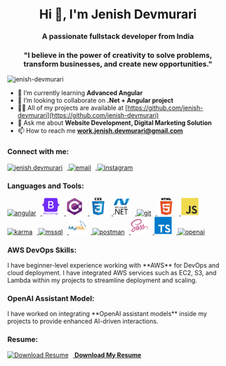 <h1 align="center">Hi 👋, I'm Jenish Devmurari</h1>
<h3 align="center">A passionate fullstack developer from India</h3>

<h3><p align="center">
  "I believe in the power of creativity to solve problems, transform businesses, and create new opportunities."
  </p></h3>

<p align="left"> <img src="https://komarev.com/ghpvc/?username=jenish-devmurari&label=Profile%20views&color=0e75b6&style=flat" alt="jenish-devmurari" /> </p>

- 🌱 I’m currently learning **Advanced Angular**
- 👯 I’m looking to collaborate on **.Net + Angular project**
- 👨‍💻 All of my projects are available at [https://github.com/jenish-devmurari](https://github.com/jenish-devmurari)
- 💬 Ask me about **Website Development, Digital Marketing Solution**
- 📫 How to reach me **work.jenish.devmurari@gmail.com**



<h3 align="left">Connect with me:</h3>
<p align="left">
  <a href="https://www.linkedin.com/in/jenishdevmurari/" target="blank">
    <img align="center" src="https://raw.githubusercontent.com/rahuldkjain/github-profile-readme-generator/master/src/images/icons/Social/linked-in-alt.svg" alt="jenish devmurari" height="30" width="40" style="margin-right: 10px"/>
  </a>
  <a href="mailto:work.jenish.devmurari@gmail.com" target="blank">
    <img align="center" src="https://upload.wikimedia.org/wikipedia/commons/4/4e/Gmail_Icon.png" alt="email" height="30" width="40" style="margin-right: 10px"/>
  </a>
  <a href="https://www.instagram.com/jenish.devmurari/" target="blank">
    <img align="center" src="https://upload.wikimedia.org/wikipedia/commons/a/a5/Instagram_icon.png" alt="instagram" height="30" width="40" style="margin-right: 10px"/>
  </a>
</p>

<h3 align="left">Languages and Tools:</h3>
<p align="left">
  <a href="https://angular.io" target="_blank" rel="noreferrer"> 
    <img src="https://angular.io/assets/images/logos/angular/angular.svg" alt="angular" width="40" height="40" style="margin-right: 10px"/> 
  </a> 
  <a href="https://getbootstrap.com" target="_blank" rel="noreferrer"> 
    <img src="https://raw.githubusercontent.com/devicons/devicon/master/icons/bootstrap/bootstrap-plain-wordmark.svg" alt="bootstrap" width="40" height="40" style="margin-right: 10px"/> 
  </a> 
  <a href="https://www.w3schools.com/cs/" target="_blank" rel="noreferrer"> 
    <img src="https://raw.githubusercontent.com/devicons/devicon/master/icons/csharp/csharp-original.svg" alt="csharp" width="40" height="40" style="margin-right: 10px"/> 
  </a> 
  <a href="https://www.w3schools.com/css/" target="_blank" rel="noreferrer"> 
    <img src="https://raw.githubusercontent.com/devicons/devicon/master/icons/css3/css3-original-wordmark.svg" alt="css3" width="40" height="40" style="margin-right: 10px"/> 
  </a> 
  <a href="https://dotnet.microsoft.com/" target="_blank" rel="noreferrer"> 
    <img src="https://raw.githubusercontent.com/devicons/devicon/master/icons/dot-net/dot-net-original-wordmark.svg" alt="dotnet" width="40" height="40" style="margin-right: 10px"/> 
  </a> 
  <a href="https://git-scm.com/" target="_blank" rel="noreferrer"> 
    <img src="https://www.vectorlogo.zone/logos/git-scm/git-scm-icon.svg" alt="git" width="40" height="40" style="margin-right: 10px"/> 
  </a> 
  <a href="https://www.w3.org/html/" target="_blank" rel="noreferrer"> 
    <img src="https://raw.githubusercontent.com/devicons/devicon/master/icons/html5/html5-original-wordmark.svg" alt="html5" width="40" height="40" style="margin-right: 10px"/> 
  </a> 
  <a href="https://developer.mozilla.org/en-US/docs/Web/JavaScript" target="_blank" rel="noreferrer"> 
    <img src="https://raw.githubusercontent.com/devicons/devicon/master/icons/javascript/javascript-original.svg" alt="javascript" width="40" height="40" style="margin-right: 10px"/> 
  </a> 
  <a href="https://karma-runner.github.io/latest/index.html" target="_blank" rel="noreferrer"> 
    <img src="https://raw.githubusercontent.com/detain/svg-logos/780f25886640cef088af994181646db2f6b1a3f8/svg/karma.svg" alt="karma" width="40" height="40" style="margin-right: 10px"/> 
  </a> 
  <a href="https://www.microsoft.com/en-us/sql-server" target="_blank" rel="noreferrer"> 
    <img src="https://www.svgrepo.com/show/303229/microsoft-sql-server-logo.svg" alt="mssql" width="40" height="40" style="margin-right: 10px"/> 
  </a> 
  <a href="https://www.mysql.com/" target="_blank" rel="noreferrer"> 
    <img src="https://raw.githubusercontent.com/devicons/devicon/master/icons/mysql/mysql-original-wordmark.svg" alt="mysql" width="40" height="40" style="margin-right: 10px"/> 
  </a> 
  <a href="https://postman.com" target="_blank" rel="noreferrer"> 
    <img src="https://www.vectorlogo.zone/logos/getpostman/getpostman-icon.svg" alt="postman" width="40" height="40" style="margin-right: 10px"/> 
  </a> 
  <a href="https://sass-lang.com" target="_blank" rel="noreferrer"> 
    <img src="https://raw.githubusercontent.com/devicons/devicon/master/icons/sass/sass-original.svg" alt="sass" width="40" height="40" style="margin-right: 10px"/> 
  </a> 
  <a href="https://www.typescriptlang.org/" target="_blank" rel="noreferrer"> 
    <img src="https://raw.githubusercontent.com/devicons/devicon/master/icons/typescript/typescript-original.svg" alt="typescript" width="40" height="40" style="margin-right: 10px"/> 
  </a>
  <a href="https://openai.com" target="_blank" rel="noreferrer">
    <img src="https://upload.wikimedia.org/wikipedia/commons/4/4f/OpenAI_Logo_2023.png" alt="openai" width="40" height="40" style="margin-right: 10px"/>
  </a>
</p>

<h3 align="left">AWS DevOps Skills:</h3>
<p align="left">
  I have beginner-level experience working with **AWS** for DevOps and cloud deployment. I have integrated AWS services such as EC2, S3, and Lambda within my projects to streamline deployment and scaling.
</p>

<h3 align="left">OpenAI Assistant Model:</h3>
<p align="left">
  I have worked on integrating **OpenAI assistant models** inside my projects to provide enhanced AI-driven interactions.
</p>

<h3 align="left">Resume:</h3>
<p align="left">
  <a href="https://github.com/jenish-devmurari/jenish-devmurari/blob/main/assert/Jenish-Devmurari-Resume.pdf" download>
    <img src="https://upload.wikimedia.org/wikipedia/commons/3/3a/File_Icons_Material_Resume.svg" alt="Download Resume" width="40" height="40" style="margin-right: 10px;"/> 
    <b>Download My Resume</b>
  </a>
</p>
